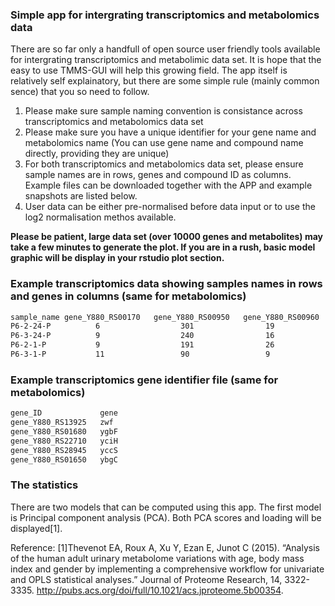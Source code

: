 ### Simple app for intergrating transcriptomics and metabolomics data
There are so far only a handfull of open source user friendly tools available for intergrating transcriptomics and metabolimic data set. It is hope that the easy to use TMMS-GUI will help this growing field.
The app itself is relatively self explainatory, but there are some simple rule (mainly common sence) that you so need to follow.

1. Please make sure sample naming convention is consistance across transcriptomics and metabolomics data set
2. Please make sure you have a unique identifier for your gene name and metabolomics name (You can use gene name and compound name directly, providing they are unique)
3. For both transcriptomics and metabolomics data set, please ensure sample names are in rows, genes and compound ID as columns. Example files can be downloaded together with the APP and example snapshots are listed below.
4. User data can be either pre-normalised before data input or to use the log2 normalisation methos available.

**Please be patient, large data set (over 10000 genes and metabolites) may take a few minutes to generate the plot. If you are in a rush, basic model graphic will be display in your rstudio plot section.**

### Example transcriptomics data showing samples names in rows and genes in columns (same for metabolomics)
```sh
sample_name	gene_Y880_RS00170	gene_Y880_RS00950	gene_Y880_RS00960	gene_Y880_RS01375
P6-2-24-P	       6	              301	             19	                 130
P6-3-24-P	       9	              240	             16	                 137
P6-2-1-P	       9                  191              	 26	                 239
P6-3-1-P	       11                 90	             9                 	 145
```


### Example transcriptomics gene identifier file (same for metabolomics)

```sh
gene_ID	            gene
gene_Y880_RS13925	zwf
gene_Y880_RS01680	ygbF
gene_Y880_RS22710	yciH
gene_Y880_RS28945	yccS
gene_Y880_RS01650	ybgC
```

### The statistics
There are two models that can be computed using this app. The first model is Principal component analysis (PCA). Both PCA scores and loading will be displayed[1]. 





Reference:
[1]Thevenot EA, Roux A, Xu Y, Ezan E, Junot C (2015). “Analysis of the human adult urinary metabolome variations with age, body mass index and gender by implementing a comprehensive workflow for univariate and OPLS statistical analyses.” Journal of Proteome Research, 14, 3322-3335. http://pubs.acs.org/doi/full/10.1021/acs.jproteome.5b00354.


